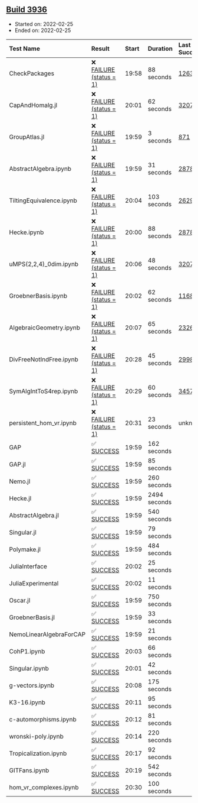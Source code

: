 ## [Build 3936](https://oscarci.mathematik.uni-kl.de/job/oscar-stable/3936/)

* Started on: 2022-02-25
* Ended on: 2022-02-25

| Test Name    | Result | Start | Duration | Last Success | First Failure |
|:-------------|:-------|:------|:---------|:-------------|:--------------|
| CheckPackages | ❌ [FAILURE (status = 1)](https://oscarci.mathematik.uni-kl.de/job/oscar-stable/3936/artifact/logs/build-3936/CheckPackages.log) | 19:58 | 88 seconds | [1263](https://oscarci.mathematik.uni-kl.de/job/oscar-stable/1263/) | [1264](https://oscarci.mathematik.uni-kl.de/job/oscar-stable/1264/) |
| CapAndHomalg.jl | ❌ [FAILURE (status = 1)](https://oscarci.mathematik.uni-kl.de/job/oscar-stable/3936/artifact/logs/build-3936/CapAndHomalg.jl.log) | 20:01 | 62 seconds | [3207](https://oscarci.mathematik.uni-kl.de/job/oscar-stable/3207/) | [3208](https://oscarci.mathematik.uni-kl.de/job/oscar-stable/3208/) |
| GroupAtlas.jl | ❌ [FAILURE (status = 1)](https://oscarci.mathematik.uni-kl.de/job/oscar-stable/3936/artifact/logs/build-3936/GroupAtlas.jl.log) | 19:59 | 3 seconds | [871](https://oscarci.mathematik.uni-kl.de/job/oscar-stable/871/) | [872](https://oscarci.mathematik.uni-kl.de/job/oscar-stable/872/) |
| AbstractAlgebra.ipynb | ❌ [FAILURE (status = 1)](https://oscarci.mathematik.uni-kl.de/job/oscar-stable/3936/artifact/logs/build-3936/AbstractAlgebra.ipynb.log) | 19:59 | 31 seconds | [2878](https://oscarci.mathematik.uni-kl.de/job/oscar-stable/2878/) | [2879](https://oscarci.mathematik.uni-kl.de/job/oscar-stable/2879/) |
| TiltingEquivalence.ipynb | ❌ [FAILURE (status = 1)](https://oscarci.mathematik.uni-kl.de/job/oscar-stable/3936/artifact/logs/build-3936/TiltingEquivalence.ipynb.log) | 20:04 | 103 seconds | [2629](https://oscarci.mathematik.uni-kl.de/job/oscar-stable/2629/) | [2630](https://oscarci.mathematik.uni-kl.de/job/oscar-stable/2630/) |
| Hecke.ipynb | ❌ [FAILURE (status = 1)](https://oscarci.mathematik.uni-kl.de/job/oscar-stable/3936/artifact/logs/build-3936/Hecke.ipynb.log) | 20:00 | 88 seconds | [2878](https://oscarci.mathematik.uni-kl.de/job/oscar-stable/2878/) | [2879](https://oscarci.mathematik.uni-kl.de/job/oscar-stable/2879/) |
| uMPS(2,2,4)_0dim.ipynb | ❌ [FAILURE (status = 1)](https://oscarci.mathematik.uni-kl.de/job/oscar-stable/3936/artifact/logs/build-3936/uMPS-2-2-4-_0dim.ipynb.log) | 20:06 | 48 seconds | [3207](https://oscarci.mathematik.uni-kl.de/job/oscar-stable/3207/) | [3208](https://oscarci.mathematik.uni-kl.de/job/oscar-stable/3208/) |
| GroebnerBasis.ipynb | ❌ [FAILURE (status = 1)](https://oscarci.mathematik.uni-kl.de/job/oscar-stable/3936/artifact/logs/build-3936/GroebnerBasis.ipynb.log) | 20:02 | 62 seconds | [1168](https://oscarci.mathematik.uni-kl.de/job/oscar-stable/1168/) | [1169](https://oscarci.mathematik.uni-kl.de/job/oscar-stable/1169/) |
| AlgebraicGeometry.ipynb | ❌ [FAILURE (status = 1)](https://oscarci.mathematik.uni-kl.de/job/oscar-stable/3936/artifact/logs/build-3936/AlgebraicGeometry.ipynb.log) | 20:07 | 65 seconds | [2326](https://oscarci.mathematik.uni-kl.de/job/oscar-stable/2326/) | [2327](https://oscarci.mathematik.uni-kl.de/job/oscar-stable/2327/) |
| DivFreeNotIndFree.ipynb | ❌ [FAILURE (status = 1)](https://oscarci.mathematik.uni-kl.de/job/oscar-stable/3936/artifact/logs/build-3936/DivFreeNotIndFree.ipynb.log) | 20:28 | 45 seconds | [2998](https://oscarci.mathematik.uni-kl.de/job/oscar-stable/2998/) | [2999](https://oscarci.mathematik.uni-kl.de/job/oscar-stable/2999/) |
| SymAlgIntToS4rep.ipynb | ❌ [FAILURE (status = 1)](https://oscarci.mathematik.uni-kl.de/job/oscar-stable/3936/artifact/logs/build-3936/SymAlgIntToS4rep.ipynb.log) | 20:29 | 60 seconds | [3457](https://oscarci.mathematik.uni-kl.de/job/oscar-stable/3457/) | [3458](https://oscarci.mathematik.uni-kl.de/job/oscar-stable/3458/) |
| persistent_hom_vr.ipynb | ❌ [FAILURE (status = 1)](https://oscarci.mathematik.uni-kl.de/job/oscar-stable/3936/artifact/logs/build-3936/persistent_hom_vr.ipynb.log) | 20:31 | 23 seconds | unknown | unknown |
| GAP | ✅ [SUCCESS](https://oscarci.mathematik.uni-kl.de/job/oscar-stable/3936/artifact/logs/build-3936/GAP.log) | 19:59 | 162 seconds |  |  |
| GAP.jl | ✅ [SUCCESS](https://oscarci.mathematik.uni-kl.de/job/oscar-stable/3936/artifact/logs/build-3936/GAP.jl.log) | 19:59 | 85 seconds |  |  |
| Nemo.jl | ✅ [SUCCESS](https://oscarci.mathematik.uni-kl.de/job/oscar-stable/3936/artifact/logs/build-3936/Nemo.jl.log) | 19:59 | 260 seconds |  |  |
| Hecke.jl | ✅ [SUCCESS](https://oscarci.mathematik.uni-kl.de/job/oscar-stable/3936/artifact/logs/build-3936/Hecke.jl.log) | 19:59 | 2494 seconds |  |  |
| AbstractAlgebra.jl | ✅ [SUCCESS](https://oscarci.mathematik.uni-kl.de/job/oscar-stable/3936/artifact/logs/build-3936/AbstractAlgebra.jl.log) | 19:59 | 540 seconds |  |  |
| Singular.jl | ✅ [SUCCESS](https://oscarci.mathematik.uni-kl.de/job/oscar-stable/3936/artifact/logs/build-3936/Singular.jl.log) | 19:59 | 79 seconds |  |  |
| Polymake.jl | ✅ [SUCCESS](https://oscarci.mathematik.uni-kl.de/job/oscar-stable/3936/artifact/logs/build-3936/Polymake.jl.log) | 19:59 | 484 seconds |  |  |
| JuliaInterface | ✅ [SUCCESS](https://oscarci.mathematik.uni-kl.de/job/oscar-stable/3936/artifact/logs/build-3936/JuliaInterface.log) | 20:02 | 25 seconds |  |  |
| JuliaExperimental | ✅ [SUCCESS](https://oscarci.mathematik.uni-kl.de/job/oscar-stable/3936/artifact/logs/build-3936/JuliaExperimental.log) | 20:02 | 11 seconds |  |  |
| Oscar.jl | ✅ [SUCCESS](https://oscarci.mathematik.uni-kl.de/job/oscar-stable/3936/artifact/logs/build-3936/Oscar.jl.log) | 19:59 | 750 seconds |  |  |
| GroebnerBasis.jl | ✅ [SUCCESS](https://oscarci.mathematik.uni-kl.de/job/oscar-stable/3936/artifact/logs/build-3936/GroebnerBasis.jl.log) | 19:59 | 33 seconds |  |  |
| NemoLinearAlgebraForCAP | ✅ [SUCCESS](https://oscarci.mathematik.uni-kl.de/job/oscar-stable/3936/artifact/logs/build-3936/NemoLinearAlgebraForCAP.log) | 19:59 | 21 seconds |  |  |
| CohP1.ipynb | ✅ [SUCCESS](https://oscarci.mathematik.uni-kl.de/job/oscar-stable/3936/artifact/logs/build-3936/CohP1.ipynb.log) | 20:03 | 66 seconds |  |  |
| Singular.ipynb | ✅ [SUCCESS](https://oscarci.mathematik.uni-kl.de/job/oscar-stable/3936/artifact/logs/build-3936/Singular.ipynb.log) | 20:01 | 42 seconds |  |  |
| g-vectors.ipynb | ✅ [SUCCESS](https://oscarci.mathematik.uni-kl.de/job/oscar-stable/3936/artifact/logs/build-3936/g-vectors.ipynb.log) | 20:08 | 175 seconds |  |  |
| K3-16.ipynb | ✅ [SUCCESS](https://oscarci.mathematik.uni-kl.de/job/oscar-stable/3936/artifact/logs/build-3936/K3-16.ipynb.log) | 20:11 | 95 seconds |  |  |
| c-automorphisms.ipynb | ✅ [SUCCESS](https://oscarci.mathematik.uni-kl.de/job/oscar-stable/3936/artifact/logs/build-3936/c-automorphisms.ipynb.log) | 20:12 | 81 seconds |  |  |
| wronski-poly.ipynb | ✅ [SUCCESS](https://oscarci.mathematik.uni-kl.de/job/oscar-stable/3936/artifact/logs/build-3936/wronski-poly.ipynb.log) | 20:14 | 220 seconds |  |  |
| Tropicalization.ipynb | ✅ [SUCCESS](https://oscarci.mathematik.uni-kl.de/job/oscar-stable/3936/artifact/logs/build-3936/Tropicalization.ipynb.log) | 20:17 | 92 seconds |  |  |
| GITFans.ipynb | ✅ [SUCCESS](https://oscarci.mathematik.uni-kl.de/job/oscar-stable/3936/artifact/logs/build-3936/GITFans.ipynb.log) | 20:19 | 542 seconds |  |  |
| hom_vr_complexes.ipynb | ✅ [SUCCESS](https://oscarci.mathematik.uni-kl.de/job/oscar-stable/3936/artifact/logs/build-3936/hom_vr_complexes.ipynb.log) | 20:30 | 100 seconds |  |  |

